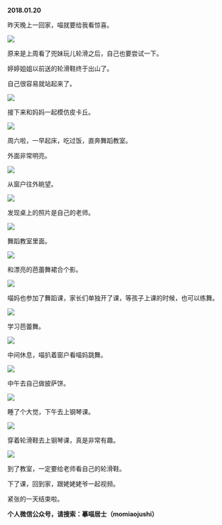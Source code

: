 
          
            
**2018.01.20**

昨天晚上一回家，喵就要给我看惊喜。




![](img/51001-c6faefefd625196a.jpg)




原来是上周看了兜妹玩儿轮滑之后，自己也要尝试一下。

婷婷姐姐以前送的轮滑鞋终于出山了。

自己很容易就站起来了。




![](img/51001-735a4d0815808928.jpg)




接下来和妈妈一起模仿皮卡丘。




![](img/51001-83594109e75664e2.jpg)




周六啦，一早起床，吃过饭，直奔舞蹈教室。

外面非常明亮。




![](img/51001-9add4668e88e67e5.jpg)




从窗户往外眺望。




![](img/51001-6977c414a9f29bec.jpg)




发现桌上的照片是自己的老师。




![](img/51001-a1a4dd08d0a89ec6.jpg)




舞蹈教室里面。




![](img/51001-dde36d26245730f4.jpg)




和漂亮的芭蕾舞裙合个影。




![](img/51001-a7e1e4fb2e36c652.jpg)




喵妈也参加了舞蹈课，家长们单独开了课，等孩子上课的时候，也可以练舞。




![](img/51001-b8e4d6287330d444.jpg)




学习芭蕾舞。




![](img/51001-5e1c4acf05ae202f.jpg)




中间休息，喵扒着窗户看喵妈跳舞。




![](img/51001-a0c9cdad97f3d013.jpg)




中午去自己做披萨饼。




![](img/51001-5dc597f4d1bae554.jpg)




睡了个大觉，下午去上钢琴课。




![](img/51001-577b8f160b9869d7.jpg)




穿着轮滑鞋去上钢琴课，真是非常有趣。




![](img/51001-6cddd41c6fe564a1.jpg)




到了教室，一定要给老师看自己的轮滑鞋。

下了课，回到家，跟姥姥姥爷一起视频。

紧张的一天结束啦。


**个人微信公众号，请搜索：摹喵居士（momiaojushi）**

          
        